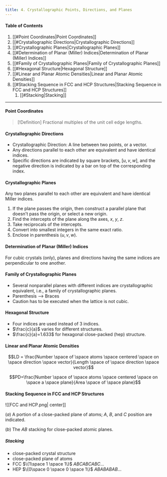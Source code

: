 ```yaml
---
title: 4. Crystallographic Points, Directions, and Planes
---
```


#### Table of Contents
1. [[#Point Coordinates|Point Coordinates]]
2. [[#Crystallographic Directions|Crystallographic Directions]]
3. [[#Crystallographic Planes|Crystallographic Planes]]
4. [[#Determination of Planar (Miller) Indices|Determination of Planar (Miller) Indices]]
5. [[#Family of Crystallographic Planes|Family of Crystallographic Planes]]
6. [[#Hexagonal Structure|Hexagonal Structure]]
7. [[#Linear and Planar Atomic Densities|Linear and Planar Atomic Densities]]
8. [[#Stacking Sequence in FCC and HCP Structures|Stacking Sequence in FCC and HCP Structures]]
	1. [[#Stacking|Stacking]]
---
#### Point Coordinates
>[!Definition]
>Fractional multiples of the unit cell edge lengths.

#### Crystallographic Directions
- Crystallographic Direction: A line between two points, or a vector.
- Any directions parallel to each other are equivalent and have identical indices.
- Specific directions are indicated by square brackets, $[u,v,w]$, and the negative direction is indicated by a bar on top of the corresponding index.
#### Crystallographic Planes
Any two planes parallel to each other are equivalent and have identical Miller indices.
1. If the plane passes the origin, then construct a parallel plane that doesn't pass the origin, or select a new origin.
2. Find the intercepts of the plane along the axes, $x$, $y$, $z$.
3. Take reciprocals of the intercepts.
4. Convert into smallest integers in the same exact ratio.
5. Enclose in parenthesis $(u,v,w)$.
#### Determination of Planar (Miller) Indices
For cubic crystals (only), planes and directions having the same indices are perpendicular to one another.
#### Family of Crystallographic Planes
- Several nonparallel planes with different indices are crystallographic equivalent, i.e., a family of crystallographic planes.
- Parenthesis --> Braces
- Caution has to be executed when the lattice is not cubic.
#### Hexagonal Structure
- Four indices are used instead of 3 indices.
- $\frac{c}{a}$ varies for different structures.
- $\frac{c}{a}=1.633$ for hexagonal close-packed (hep) structure.
#### Linear and Planar Atomic Densities

$$LD = \frac{Number \space of \space atoms \space centered \space on \space direction \space vector}{Length \space of \space direction \space vector}$$

$$PD=\frac{Number \space of \space atoms \space centered \space on \space a \space plane}{Area \space of \space plane}$$

#### Stacking Sequence in FCC and HCP Structures

![[FCC and HCP.png| center]]

$(a)$ A portion of a close-packed plane of atoms; $A$, $B$, and $C$ position are indicated.

$(b)$ The $AB$ stacking for close-packed atomic planes.

##### Stacking
- close-packed crystal structure
- close-packed plane of atoms
- FCC $\{1\space 1 \space 1\}$ $ABCABCABC...$
- HEP $\{0\space 0 \space 0 \space 1\}$ $ABABABAB...$
